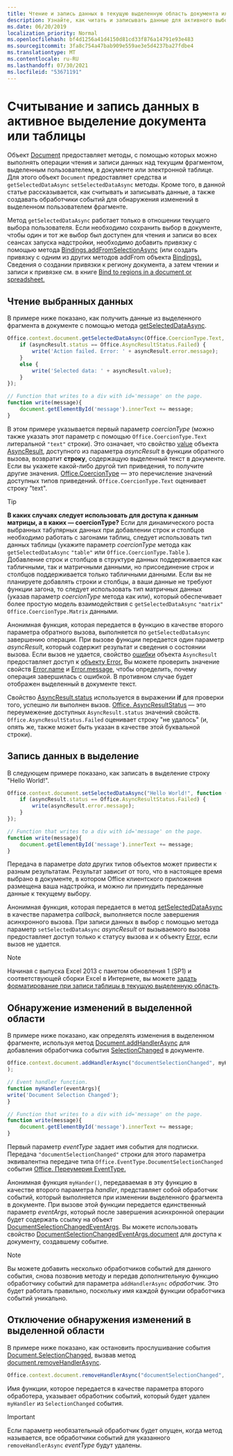 ```yaml
---
title: Чтение и запись данных в текущую выделенную область документа или электронной таблицы
description: Узнайте, как читать и записывать данные для активного выбора в документе Word или Excel таблице.
ms.date: 06/20/2019
localization_priority: Normal
ms.openlocfilehash: bf4d1256a41d4150d81cd33f876a14791e93e483
ms.sourcegitcommit: 3fa8c754a47bab909e559ae3e5d4237ba27fdbe4
ms.translationtype: MT
ms.contentlocale: ru-RU
ms.lasthandoff: 07/30/2021
ms.locfileid: "53671191"
---
```

# <a name="read-and-write-data-to-the-active-selection-in-a-document-or-spreadsheet"></a>Считывание и запись данных в активное выделение документа или таблицы

Объект [Document](/javascript/api/office/office.document) предоставляет методы, с помощью которых можно выполнять операции чтения и записи данных над текущим фрагментом, выделенным пользователем, в документе или электронной таблице. Для этого объект `Document` предоставляет средства и `getSelectedDataAsync` `setSelectedDataAsync` методы. Кроме того, в данной статье рассказывается, как считывать и записывать данные, а также создавать обработчики событий для обнаружения изменений в выделенном пользователем фрагменте.

Метод `getSelectedDataAsync` работает только в отношении текущего выбора пользователя. Если необходимо сохранить выбор в документе, чтобы один и тот же выбор был доступен для чтения и записи во всех сеансах запуска надстройки, необходимо добавить привязку с помощью метода [Bindings.addFromSelectionAsync](/javascript/api/office/office.bindings#addFromSelectionAsync_bindingType__options__callback_) (или создать привязку с одним из других методов addFrom объекта [Bindings).](/javascript/api/office/office.bindings) Сведения о создании привязки к региону документа, а затем чтении и записи к привязке см. в книге [Bind to regions in a document or spreadsheet.](bind-to-regions-in-a-document-or-spreadsheet.md)


## <a name="read-selected-data"></a>Чтение выбранных данных


В примере ниже показано, как получить данные из выделенного фрагмента в документе с помощью метода [getSelectedDataAsync](/javascript/api/office/office.document#getSelectedDataAsync_coercionType__options__callback_).


```js
Office.context.document.getSelectedDataAsync(Office.CoercionType.Text, function (asyncResult) {
    if (asyncResult.status == Office.AsyncResultStatus.Failed) {
        write('Action failed. Error: ' + asyncResult.error.message);
    }
    else {
        write('Selected data: ' + asyncResult.value);
    }
});

// Function that writes to a div with id='message' on the page.
function write(message){
    document.getElementById('message').innerText += message; 
}
```

В этом примере указывается первый параметр  _coercionType_ (можно также указать этот параметр с помощью `Office.CoercionType.Text` литеральной `"text"` строки). Это означает, что свойство [value](/javascript/api/office/office.asyncresult#status) объекта [AsyncResult](/javascript/api/office/office.asyncresult), доступного из параметра _asyncResult_ в функции обратного вызова, возвратит **строку**, содержащую выделенный текст в документе. Если вы укажете какой-либо другой тип приведения, то получите другие значения. [Office.CoercionType](/javascript/api/office/office.coerciontype) — это перечисление значений доступных типов приведений. `Office.CoercionType.Text` оценивает строку "text".


> [!TIP]
> **В каких случаях следует использовать для доступа к данным матрицы, а в каких — coercionType?** Если для динамического роста выбранных табулярных данных при добавлении строк и столбцов необходимо работать с загонами таблиц, следует использовать тип данных таблицы (укажите параметр _coercionType_ метода как `getSelectedDataAsync` `"table"` или `Office.CoercionType.Table` ). Добавление строк и столбцов в структуре данных поддерживается как табличными, так и матричными данными, но присоединение строк и столбцов поддерживается только табличными данными. Если вы не планируете добавлять строки и столбцы, а ваши данные не требуют функции загона, то следует использовать тип матричных данных (указав параметр  _coercionType_ метода как или), который обеспечивает более простую модель взаимодействия с `getSelectedDataAsync` `"matrix"` `Office.CoercionType.Matrix` данными.

Анонимная функция, которая передается  в функцию в качестве второго параметра обратного вызова, выполняется по `getSelectedDataAsync` завершению операции. При вызове функции передается один параметр _asyncResult_, который содержит результат и сведения о состоянии вызова. Если вызов не удается, свойство [ошибки](/javascript/api/office/office.asyncresult#error) объекта `AsyncResult` предоставляет доступ к [объекту Error.](/javascript/api/office/office.error) Вы можете проверить значение свойств [Error.name](/javascript/api/office/office.error#name) и [Error.message](/javascript/api/office/office.error#message), чтобы определить, почему операция завершилась с ошибкой. В противном случае будет отображен выделенный в документе текст.

Свойство [AsyncResult.status](/javascript/api/office/office.asyncresult#error) используется в выражении **if** для проверки того, успешно ли выполнен вызов. [Office. AsyncResultStatus](/javascript/api/office/office.asyncresult#status) — это переумежение доступных `AsyncResult.status` значений свойств. `Office.AsyncResultStatus.Failed` оценивает строку "не удалось" (и, опять же, также может быть указан в качестве этой буквальной строки).


## <a name="write-data-to-the-selection"></a>Запись данных в выделение


В следующем примере показано, как записать в выделение строку "Hello World!".


```js
Office.context.document.setSelectedDataAsync("Hello World!", function (asyncResult) {
    if (asyncResult.status == Office.AsyncResultStatus.Failed) {
        write(asyncResult.error.message);
    }
});

// Function that writes to a div with id='message' on the page.
function write(message){
    document.getElementById('message').innerText += message;
}
```

Передача в параметре _data_ других типов объектов может привести к разным результатам. Результат зависит от того, что в настоящее время выбрано в документе, в котором Office клиентского приложения размещена ваша надстройка, и можно ли принудить переданные данные к текущему выбору.

Анонимная функция, которая передается в метод [setSelectedDataAsync](/javascript/api/office/office.document#setSelectedDataAsync_data__options__callback_) в качестве параметра _callback_, выполняется после завершения асинхронного вызова. При записи данных в выбор с помощью метода параметр `setSelectedDataAsync` _asyncResult_ от вызываемого вызова предоставляет доступ только к статусу вызова и к объекту [Error,](/javascript/api/office/office.error) если вызов не удается.

> [!NOTE]
> Начиная с выпуска Excel 2013 с пакетом обновления 1 (SP1) и соответствующей сборки Excel в Интернете, вы можете [задать форматирование при записи таблицы в текущую выделенную область](../excel/excel-add-ins-tables.md).


## <a name="detect-changes-in-the-selection"></a>Обнаружение изменений в выделенной области


В примере ниже показано, как определять изменения в выделенном фрагменте, используя метод [Document.addHandlerAsync](/javascript/api/office/office.document#addHandlerAsync_eventType__handler__options__callback_) для добавления обработчика события [SelectionChanged](/javascript/api/office/office.documentselectionchangedeventargs) в документе.


```js
Office.context.document.addHandlerAsync("documentSelectionChanged", myHandler, function(result){}
);

// Event handler function.
function myHandler(eventArgs){
write('Document Selection Changed');
}

// Function that writes to a div with id='message' on the page.
function write(message){
    document.getElementById('message').innerText += message;
}
```

Первый параметр _eventType_ задает имя события для подписки. Передача `"documentSelectionChanged"` строки для этого параметра эквивалентна передаче типа `Office.EventType.DocumentSelectionChanged` события [Office. Переумерия EventType.](/javascript/api/office/office.eventtype)

Анонимная функция `myHander()`, передаваемая в эту функцию в качестве второго параметра _handler_, представляет собой обработчик событий, который выполняется при изменении выделенного фрагмента в документе. При вызове этой функции передается единственный параметр _eventArgs_, который после завершения асинхронной операции будет содержать ссылку на объект [DocumentSelectionChangedEventArgs](/javascript/api/office/office.documentselectionchangedeventargs). Вы можете использовать свойство [DocumentSelectionChangedEventArgs.document](/javascript/api/office/office.documentselectionchangedeventargs#document) для доступа к документу, создавшему событие.


> [!NOTE]
> Вы можете добавить несколько обработчиков событий для данного события, снова позвонив методу и передав дополнительную функцию обработчику событий для параметра `addHandlerAsync` _обработчик._ Это будет работать правильно, поскольку имя каждой функции обработчика событий уникально.


## <a name="stop-detecting-changes-in-the-selection"></a>Отключение обнаружения изменений в выделенной области


В примере ниже показано, как остановить прослушивание события [Document.SelectionChanged](/javascript/api/office/office.documentselectionchangedeventargs), вызвав метод [document.removeHandlerAsync](/javascript/api/office/office.document#removeHandlerAsync_eventType__options__callback_).


```js
Office.context.document.removeHandlerAsync("documentSelectionChanged", {handler:myHandler}, function(result){});
```

Имя функции, которое передается в качестве параметра второго обработера, указывает обработник событий, который будет удален `myHandler` из  `SelectionChanged` события.


> [!IMPORTANT]
> Если параметр  необязательный обработчик будет опущен, когда метод называется, все обработчики событий для указанного `removeHandlerAsync` _eventType_ будут удалены.
